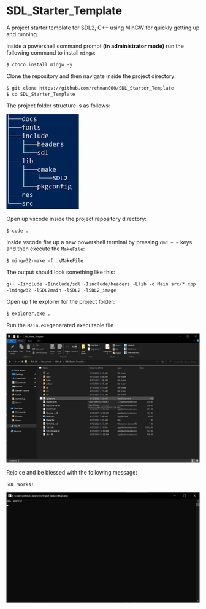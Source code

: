 # SDL_Starter_Template

A project starter template for SDL2, C++ using MinGW for quickly getting up and running. 

Inside a powershell command prompt **(in administrator mode)** run the following command to install ```mingw```: 

    $ choco install mingw -y
    
Clone the repository and then navigate inside the project directory: 

    $ git clone https://github.com/rehman000/SDL_Starter_Template
    $ cd SDL_Starter_Template

The project folder structure is as follows:

![Powershell Tree output](docs/folder_structure.jpg)

Open up vscode inside the project repository directory:
    
    $ code .

Inside vscode fire up a new powershell terminal by pressing ```cmd + ~``` keys and then execute the ```MakeFile```: 

    $ mingw32-make -f .\MakeFile

The output should look something like this:

    g++ -Iinclude -Iinclude/sdl -Iinclude/headers -Llib -o Main src/*.cpp -lmingw32 -lSDL2main -lSDL2 -lSDL2_image

Open up file explorer for the project folder:

    $ explorer.exe .

Run the ```Main.exe```generated executable file 

![File Structure Final Result](docs/final_result.jpg)

Rejoice and be blessed with the following message:

    SDL Works!

![Success](docs/success_message.jpg)
